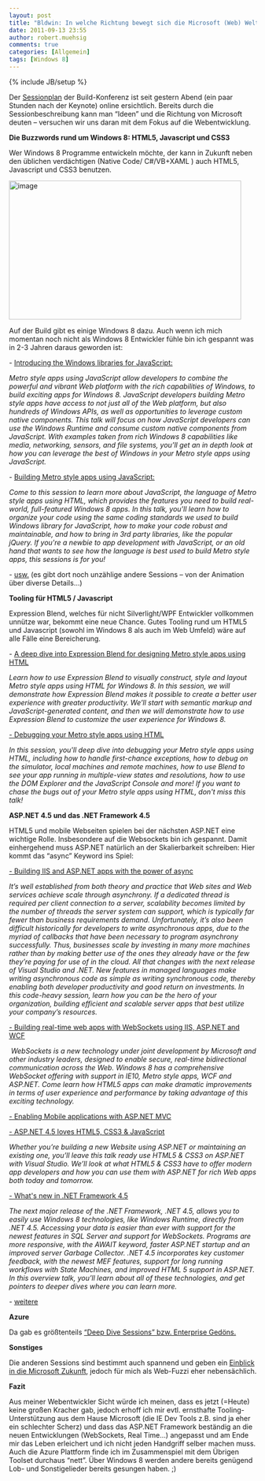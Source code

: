 ```yaml
---
layout: post
title: "Bldwin: In welche Richtung bewegt sich die Microsoft (Web) Welt..."
date: 2011-09-13 23:55
author: robert.muehsig
comments: true
categories: [Allgemein]
tags: [Windows 8]
---
```

{% include JB/setup %}
<p>Der <a href="http://www.buildwindows.com/Sessions">Sessionplan</a> der Build-Konferenz ist seit gestern Abend (ein paar Stunden nach der Keynote) online ersichtlich. Bereits durch die Sessionbeschreibung kann man “Ideen” und die Richtung von Microsoft deuten – versuchen wir uns daran mit dem Fokus auf die Webentwicklung.</p> <p><strong>Die Buzzwords rund um Windows 8: HTML5, Javascript und CSS3</strong></p> <p>Wer Windows 8 Programme entwickeln möchte, der kann in Zukunft neben den üblichen verdächtigen (Native Code/ C#/VB+XAML ) auch HTML5, Javascript und CSS3 benutzen.</p> <p><a href="{{BASE_PATH}}/assets/wp-images/image1356.png"><img style="background-image: none; border-bottom: 0px; border-left: 0px; padding-left: 0px; padding-right: 0px; display: inline; border-top: 0px; border-right: 0px; padding-top: 0px" title="image" border="0" alt="image" src="{{BASE_PATH}}/assets/wp-images/image_thumb538.png" width="472" height="282"></a></p> <p>Auf der Build gibt es einige Windows 8 dazu. Auch wenn ich mich momentan noch nicht als Windows 8 Entwickler fühle bin ich gespannt was in 2-3 Jahren daraus geworden ist:</p> <p>- <a href="http://channel9.msdn.com/events/BUILD/BUILD2011/TOOL-533T">Introducing the Windows libraries for JavaScript:</a></p> <p><em>Metro style apps using JavaScript allow developers to combine the powerful and vibrant Web platform with the rich capabilities of Windows, to build exciting apps for Windows 8. JavaScript developers building Metro style apps have access to not just all of the Web platform, but also hundreds of Windows APIs, as well as opportunities to leverage custom native components. This talk will focus on how JavaScript developers can use the Windows Runtime and consume custom native components from JavaScript. With examples taken from rich Windows 8 capabilities like media, networking, sensors, and file systems, you’ll get an in depth look at how you can leverage the best of Windows in your Metro style apps using JavaScript.</em></p> <p>- <a href="http://channel9.msdn.com/events/BUILD/BUILD2011/TOOL-527C">Building Metro style apps using JavaScript:</a></p> <p><em>Come to this session to learn more about JavaScript, the language of Metro style apps using HTML, which provides the features you need to build real-world, full-featured Windows 8 apps. In this talk, you'll learn how to organize your code using the same coding standards we used to build Windows library for JavaScript, how to make your code robust and maintainable, and how to bring in 3rd party libraries, like the popular jQuery. If you're a newbie to app development with JavaScript, or an old hand that wants to see how the language is best used to build Metro style apps, this sessions is for you!</em></p> <p>- <a href="http://www.buildwindows.com/Sessions?x=0&amp;y=0&amp;q=html5">usw.</a> (es gibt dort noch unzählige andere Sessions – von der Animation über diverse Details…)</p> <p><strong>Tooling für HTML5 / Javascript</strong></p> <p>Expression Blend, welches für nicht Silverlight/WPF Entwickler vollkommen unnütze war, bekommt eine neue Chance. Gutes Tooling rund um HTML5 und Javascript (sowohl im Windows 8 als auch im Web Umfeld) wäre auf alle Fälle eine Bereicherung.</p> <p>- <a href="http://channel9.msdn.com/events/BUILD/BUILD2011/TOOL-486T">A deep dive into Expression Blend for designing Metro style apps using HTML</a></p> <p><em>Learn how to use Expression Blend to visually construct, style and layout Metro style apps using HTML for Windows 8. In this session, we will demonstrate how Expression Blend makes it possible to create a better user experience with greater productivity. We’ll start with semantic markup and JavaScript-generated content, and then we will demonstrate how to use Expression Blend to customize the user experience for Windows 8.</em></p> <p><a href="http://channel9.msdn.com/events/BUILD/BUILD2011/TOOL-514T">- Debugging your Metro style apps using HTML</a></p> <p><em>In this session, you'll deep dive into debugging your Metro style apps using HTML, including how to handle first-chance exceptions, how to debug on the simulator, local machines and remote machines, how to use Blend to see your app running in multiple-view states and resolutions, how to use the DOM Explorer and the JavaScript Console and more! If you want to chase the bugs out of your Metro style apps using HTML, don't miss this talk!</em></p> <p><strong>ASP.NET 4.5 und das .NET Framework 4.5</strong></p> <p>HTML5 und mobile Webseiten spielen bei der nächsten ASP.NET eine wichtige Rolle. Insbesondere auf die Websockets bin ich gespannt. Damit einhergehend muss ASP.NET natürlich an der Skalierbarkeit schreiben: Hier kommt das “async” Keyword ins Spiel:</p> <p><a href="http://channel9.msdn.com/Events/BUILD/BUILD2011/SAC-804T">- Building IIS and ASP.NET apps with the power of async</a></p> <p><em>It’s well established from both theory and practice that Web sites and Web services achieve scale through asynchrony. If a dedicated thread is required per client connection to a server, scalability becomes limited by the number of threads the server system can support, which is typically far fewer than business requirements demand. Unfortunately, it’s also been difficult historically for developers to write asynchronous apps, due to the myriad of callbacks that have been necessary to program asynchrony successfully. Thus, businesses scale by investing in many more machines rather than by making better use of the ones they already have or the few they’re paying for use of in the cloud. All that changes with the next release of Visual Studio and .NET. New features in managed languages make writing asynchronous code as simple as writing synchronous code, thereby enabling both developer productivity and good return on investments. In this code-heavy session, learn how you can be the hero of your organization, building efficient and scalable server apps that best utilize your company’s resources.</em></p> <p><a href="http://channel9.msdn.com/Events/BUILD/BUILD2011/SAC-807T">- Building real-time web apps with WebSockets using IIS, ASP.NET and WCF</a></p> <p>&nbsp;<em>WebSockets is a new technology under joint development by Microsoft and other industry leaders, designed to enable secure, real-time bidirectional communication across the Web. Windows 8 has a comprehensive WebSocket offering with support in IE10, Metro style apps, WCF and ASP.NET. Come learn how HTML5 apps can make dramatic improvements in terms of user experience and performance by taking advantage of this exciting technology.</em></p> <p><a href="http://channel9.msdn.com/events/BUILD/BUILD2011/TOOL-803T">- Enabling Mobile applications with ASP.NET MVC</a></p> <p><a href="http://channel9.msdn.com/events/BUILD/BUILD2011/TOOL-796T">- ASP.NET 4.5 loves HTML5, CSS3 &amp; JavaScript</a></p> <p><em>Whether you’re building a new Website using ASP.NET or maintaining an existing one, you’ll leave this talk ready use HTML5 &amp; CSS3 on ASP.NET with Visual Studio. We’ll look at what HTML5 &amp; CSS3 have to offer modern app developers and how you can use them with ASP.NET for rich Web apps both today and tomorrow.</em></p> <p><a href="http://channel9.msdn.com/events/BUILD/BUILD2011/TOOL-834T">- What's new in .NET Framework 4.5</a></p> <p><em>The next major release of the .NET Framework, .NET 4.5, allows you to easily use Windows 8 technologies, like Windows Runtime, directly from .NET 4.5. Accessing your data is easier than ever with support for the newest features in SQL Server and support for WebSockets. Programs are more responsive, with the AWAIT keyword, faster ASP.NET startup and an improved server Garbage Collector. .NET 4.5 incorporates key customer feedback, with the newest MEF features, support for long running workflows with State Machines, and improved HTML 5 support in ASP.NET. In this overview talk, you’ll learn about all of these technologies, and get pointers to deeper dives where you can learn more.</em></p> <p><em>-</em> <a href="http://channel9.msdn.com/Events/BUILD/BUILD2011?t=asp.net">weitere</a></p> <p><strong>Azure</strong></p> <p>Da gab es größtenteils <a href="http://www.buildwindows.com/Sessions?x=0&amp;y=0&amp;q=azure">“Deep Dive Sessions” bzw. Enterprise Gedöns.</a> </p> <p><strong>Sonstiges</strong></p> <p>Die anderen Sessions sind bestimmt auch spannend und geben ein <a href="http://www.buildwindows.com/Sessions">Einblick in die Microsoft Zukunft</a>, jedoch für mich als Web-Fuzzi eher nebensächlich.</p> <p><strong>Fazit</strong></p> <p>Aus meiner Webentwickler Sicht würde ich meinen, dass es jetzt (=Heute) keine großen Kracher gab, jedoch erhoff ich mir evtl. ernsthafte Tooling-Unterstützung aus dem Hause Microsoft (die IE Dev Tools z.B. sind ja eher ein schlechter Scherz) und dass das ASP.NET Framework beständig an die neuen Entwicklungen (WebSockets, Real Time…) angepasst und am Ende mir das Leben erleichert und ich nicht jeden Handgriff selber machen muss. Auch die Azure Plattform finde ich im Zusammenspiel mit dem Übrigen Toolset durchaus “nett”. Über Windows 8 werden andere bereits genügend Lob- und Sonstigelieder bereits gesungen haben. ;)</p>
